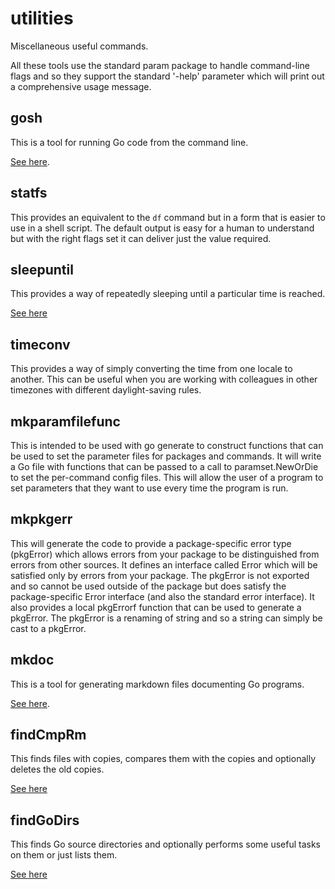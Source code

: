 # utilities
Miscellaneous useful commands.

All these tools use the standard param package to handle command-line flags
and so they support the standard '-help' parameter which will print out a
comprehensive usage message.

## gosh
This is a tool for running Go code from the command line.

[See here](gosh/_gosh.DOC.md).

## statfs
This provides an equivalent to the `df` command but in a form that is easier
to use in a shell script. The default output is easy for a human to
understand but with the right flags set it can deliver just the value
required.

## sleepuntil
This provides a way of repeatedly sleeping until a particular time is
reached.

[See here](sleepuntil/_sleepuntil.DOC.md)

## timeconv
This provides a way of simply converting the time from one locale to
another. This can be useful when you are working with colleagues in other
timezones with different daylight-saving rules.

## mkparamfilefunc
This is intended to be used with go generate to construct functions that can
be used to set the parameter files for packages and commands. It will write a
Go file with functions that can be passed to a call to paramset.NewOrDie to
set the per-command config files. This will allow the user of a program to
set parameters that they want to use every time the program is run.

## mkpkgerr
This will generate the code to provide a package-specific error type
(pkgError) which allows errors from your package to be distinguished from
errors from other sources. It defines an interface called Error which will be
satisfied only by errors from your package. The pkgError is not exported and
so cannot be used outside of the package but does satisfy the
package-specific Error interface (and also the standard error interface). It
also provides a local pkgErrorf function that can be used to generate a
pkgError. The pkgError is a renaming of string and so a string can simply be
cast to a pkgError.

## mkdoc
This is a tool for generating markdown files documenting Go programs.

[See here](mkdoc/_mkdoc.DOC.md).

## findCmpRm
This finds files with copies, compares them with the copies and optionally
deletes the old copies.

[See here](findCmpRm/_findCmpRm.DOC.md)


## findGoDirs
This finds Go source directories and optionally performs some useful tasks on
them or just lists them.

[See here](findGoDirs/_findGoDirs.DOC.md)
